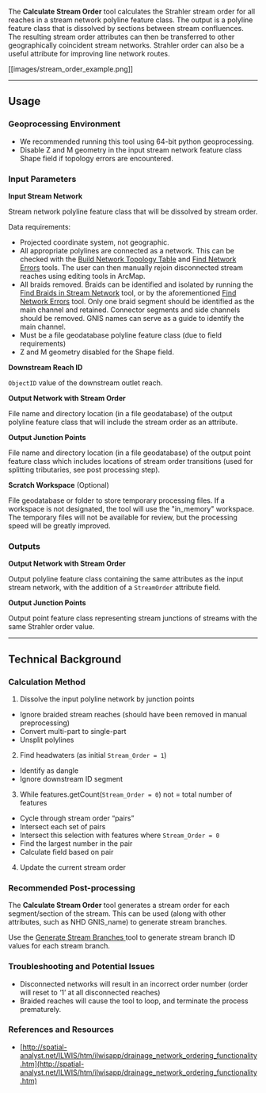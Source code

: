 The **Calculate Stream Order** tool calculates the Strahler stream order for all reaches in a stream network polyline feature class. The output is a polyline feature class that is dissolved by sections between stream confluences. The resulting stream order attributes can then be transferred to other geographically coincident stream networks. Strahler order can also be a useful attribute for improving line network routes. 

[[images/stream_order_example.png]]

_______________________________________________________________
## Usage

### Geoprocessing Environment
 
* We recommended running this tool using 64-bit python geoprocessing.
* Disable Z and M geometry in the input stream network feature class Shape field if topology errors are encountered.

### Input Parameters

**Input Stream Network**

Stream network polyline feature class that will be dissolved by stream order. 

Data requirements: 

* Projected coordinate system, not geographic.
* All appropriate polylines are connected as a network. This can be checked with the [Build Network Topology Table](https://github.com/SouthForkResearch/gnat/wiki/Build-Network-Topology-Table) and [Find Network Errors](https://github.com/SouthForkResearch/gnat/wiki/Find-Network-Errors) tools. The user can then manually rejoin disconnected stream reaches using editing tools in ArcMap.
* All braids removed. Braids can be identified and isolated by running the [Find Braids in Stream Network](https://github.com/SouthForkResearch/gnat/wiki/Find-Braids-in-Stream-Network) tool, or by the aforementioned [Find Network Errors](https://github.com/SouthForkResearch/gnat/wiki/Find-Network-Errors) tool. Only one braid segment should be identified as the main channel and retained. Connector segments and side channels should be removed. GNIS names can serve as a guide to identify the main channel.  
* Must be a file geodatabase polyline feature class (due to field requirements)
* Z and M geometry disabled for the Shape field.

**Downstream Reach ID**

`ObjectID` value of the downstream outlet reach.

**Output Network with Stream Order**

File name and directory location (in a file geodatabase) of the output polyline feature class that will include the stream order as an attribute.

**Output Junction Points**

File name and directory location (in a file geodatabase) of the output point feature class which includes locations of stream order transitions (used for splitting tributaries, see post processing step).

**Scratch Workspace** (Optional)

File geodatabase or folder to store temporary processing files. If a workspace is not designated, the tool will use the "in_memory" workspace. The temporary files will not be available for review, but the processing speed will be greatly improved.

### Outputs

**Output Network with Stream Order**

Output polyline feature class containing the same attributes as the input stream network, with the addition of a `StreamOrder` attribute field.

**Output Junction Points**

Output point feature class representing stream junctions of streams with the same Strahler order value.

_______________________________________________________________
## Technical Background

### Calculation Method

1. Dissolve the input polyline network by junction points
  * Ignore braided stream reaches (should have been removed in manual preprocessing)
  * Convert multi-part to single-part
  * Unsplit polylines
2. Find headwaters (as initial `Stream_Order = 1`)
  * Identify as dangle
  * Ignore downstream ID segment
3. While features.getCount(`Stream_Order = 0`) not = total number of features
  * Cycle through stream order “pairs”
  * Intersect each set of pairs
  * Intersect this selection with features where `Stream_Order = 0`
  * Find the largest number in the pair
  * Calculate field based on pair
4. Update the current stream order

### Recommended Post-processing

The **Calculate Stream Order** tool generates a stream order for each segment/section of the stream. This can be used (along with other attributes, such as NHD GNIS_name) to generate stream branches. 

Use the [Generate Stream Branches ](https://github.com/SouthForkResearch/gnat/wiki/Generate-Stream-Branches) tool to generate stream branch ID values for each stream branch.

### Troubleshooting and Potential Issues

* Disconnected networks will result in an incorrect order number (order will reset to ‘1’ at all disconnected reaches)
* Braided reaches will cause the tool to loop, and terminate the process prematurely.

### References and Resources

* [http://spatial-analyst.net/ILWIS/htm/ilwisapp/drainage_network_ordering_functionality.htm](http://spatial-analyst.net/ILWIS/htm/ilwisapp/drainage_network_ordering_functionality.htm)